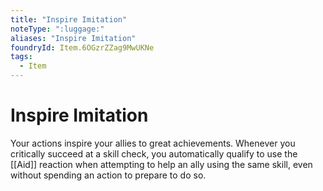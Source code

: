 ```yaml
---
title: "Inspire Imitation"
noteType: ":luggage:"
aliases: "Inspire Imitation"
foundryId: Item.6OGzrZZag9MwUKNe
tags:
  - Item
---
```


# Inspire Imitation

Your actions inspire your allies to great achievements. Whenever you critically succeed at a skill check, you automatically qualify to use the [[Aid]] reaction when attempting to help an ally using the same skill, even without spending an action to prepare to do so.
